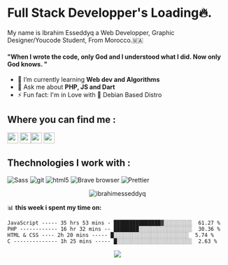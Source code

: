 
# Full Stack Developper's Loading🔥.

My name is Ibrahim Esseddyq a Web Developper, Graphic Designer/Youcode Student,
From Morocco.🇲🇦 <br />
#### "When I wrote the code, only God and I understood what I did. Now only God knows. "

- 🌱 I’m currently learning **Web dev and Algorithms**
- 💬 Ask me about **PHP, JS and Dart**
- ⚡ Fun fact: I'm in Love with 🐧 Debian Based Distro

## Where you can find me :
<p><a href="https://twitter.com/lil_negan_x"><img src="https://img.shields.io/badge/twitter-%231DA1F2.svg?&style=for-the-badge&logo=twitter&logoColor=white" height=25></a> <a href="https://www.linkedin.com/in/ibrahim-esseddyq-2258b7185/"><img src="https://img.shields.io/badge/linkedin-%230077B5.svg?&style=for-the-badge&logo=linkedin&logoColor=white" height=25></a><a href="https://medium.com/@https.ibrahim.esseddyq"><img src="https://img.shields.io/badge/medium-%2312100E.svg?&style=for-the-badge&logo=medium&logoColor=white" height=25></a> <a href="https://dev.to/ibrahimesseddyq"><img src="https://img.shields.io/badge/DEV.TO-%230A0A0A.svg?&style=for-the-badge&logo=dev-dot-to&logoColor=white" height=25></a></p>


## Thechnologies I work with :
<p>

  <img alt="Sass" src="https://img.shields.io/badge/-Sass-CC6699?style=flat-square&logo=sass&logoColor=white" />
  <img alt="git" src="https://img.shields.io/badge/-Git-F05032?style=flat-square&logo=git&logoColor=white" />
  <img alt="html5" src="https://img.shields.io/badge/-HTML5-E34F26?style=flat-square&logo=html5&logoColor=white" />
  <img alt="Brave browser" src="https://img.shields.io/badge/-Brave_Browser-FB542B?style=flat-square&logo=brave&logoColor=white" />
  <img alt="Prettier" src="https://img.shields.io/badge/-Prettier-F7B93E?style=flat-square&logo=prettier&logoColor=white" />
</p>

<p align="center"> <img src="https://github-readme-stats.vercel.app/api?username=ibrahimesseddyq&show_icons=true&theme=gotham" alt="ibrahimesseddyq" />
  
📊 **this week i spent my time on:**

  
``` JavaScript ----- 35 hrs 53 mins - ███████████████▓░░░░░░░░░  61.27 % ```
  <br>
``` PHP ------------ 16 hr 32 mins -- ████████░░░░░░░░░░░░░░░░░  30.36 % ```
    <br>
 ``` HTML & CSS ---- 2h 20 mins ----- █░░░░░░░░░░░░░░░░░░░░░░░░  5.74 % ```
    <br>
``` C -------------- 1h 25 mins ----- █░░░░░░░░░░░░░░░░░░░░░░░░  2.63 % ```
    <br>


<p align="center">
  <img src="https://capsule-render.vercel.app/api?type=waving&color=gradient&height=80&section=footer"/>
</p>
